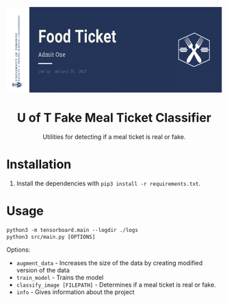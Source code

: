 <div align="center">
    <img src="./src/ticket.png"  height="200"></img>
    <h1>U of T Fake Meal Ticket Classifier</h1>
    <p>Utilities for detecting if a meal ticket is real or fake.</p>
</div>

# Installation

1. Install the dependencies with `pip3 install -r requirements.txt`.

# Usage

```
python3 -m tensorboard.main --logdir ./logs
python3 src/main.py [OPTIONS]
```

Options:

-   `augment_data` - Increases the size of the data by creating modified version of the data
-   `train_model` - Trains the model
-   `classify_image [FILEPATH]` - Determines if a meal ticket is real or fake.
-   `info` - Gives information about the project
